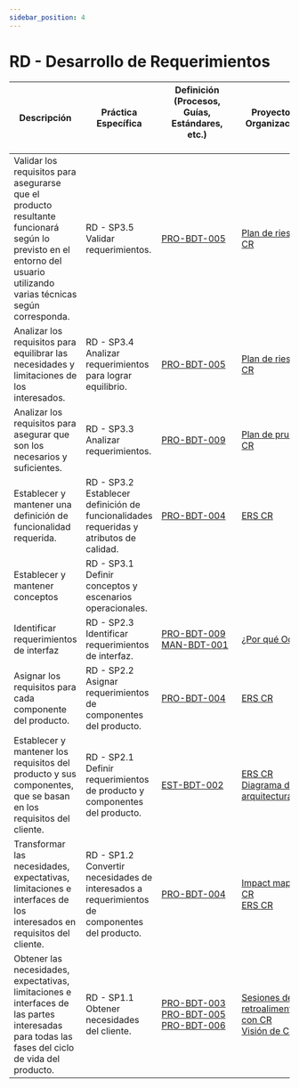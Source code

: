 ```yaml
---
sidebar_position: 4
---
```


# RD - Desarrollo de Requerimientos

| Descripción                                                             | Práctica Específica                                                                           | Definición (Procesos, Guías, Estándares, etc.) 　　　　　　　　 | Proyecto CR Organizacional | Proyecto Zeitgeist | Proyecto Departamental |
| ----------------------------------------------------------------------- | --------------------------------------------------------------------------------------------- | ---------------------------------------------- | -------------------------- | ------------------ | ---------------------- |
|Validar los requisitos para asegurarse que el producto resultante funcionará según lo previsto en el entorno del usuario utilizando varias técnicas según corresponda.| RD - SP3.5 Validar requerimientos.                                                            |[PRO-BDT-005](https://black-dot-2024.github.io/docs/procesos/pro-bdt-005)|[Plan de riesgos CR](https://docs.google.com/spreadsheets/d/1qlkNWrnsY4GdnN6vlMMmOpeQMdMY4EydTHZ9DmPvUGE/edit#gid=165537897)|[Plan de riesgos ZG](https://docs.google.com/spreadsheets/d/1qlkNWrnsY4GdnN6vlMMmOpeQMdMY4EydTHZ9DmPvUGE/edit#gid=1358524966)<br/>[Wireframes](https://www.figma.com/file/sOKG9BQ6EZwphwdqBi5gJY/Zeitgeist?type=design&node-id=2%3A9&mode=design&t=hEHMRpmOBep0wfrK-1)|[Plan de riesgos departamental](https://docs.google.com/spreadsheets/d/1qlkNWrnsY4GdnN6vlMMmOpeQMdMY4EydTHZ9DmPvUGE/edit#gid=1756945596)|
|Analizar los requisitos para equilibrar las necesidades y limitaciones de los interesados.| RD - SP3.4 Analizar requerimientos para lograr equilibrio.                                    |[PRO-BDT-005](https://black-dot-2024.github.io/docs/procesos/pro-bdt-005)|[Plan de riesgos CR](https://docs.google.com/spreadsheets/d/1qlkNWrnsY4GdnN6vlMMmOpeQMdMY4EydTHZ9DmPvUGE/edit#gid=165537897)|[Plan de riesgos ZG](https://docs.google.com/spreadsheets/d/1qlkNWrnsY4GdnN6vlMMmOpeQMdMY4EydTHZ9DmPvUGE/edit#gid=1358524966)|[Plan de riesgos departamental](https://docs.google.com/spreadsheets/d/1qlkNWrnsY4GdnN6vlMMmOpeQMdMY4EydTHZ9DmPvUGE/edit#gid=1756945596)|
|Analizar los requisitos para asegurar que son los necesarios y suficientes.| RD - SP3.3 Analizar requerimientos.                                                           |[PRO-BDT-009](https://black-dot-2024.github.io/docs/procesos/pro-bdt-009)|[Plan de pruebas CR](https://black-dot-2024.github.io/docs/cr/cr-testplan)|[Plan de pruebas ZG](https://black-dot-2024.github.io/docs/zeitgeist/Plan%20de%20Pruebas)|                        |
|Establecer y mantener una definición de funcionalidad requerida.| RD - SP3.2 Establecer definición de funcionalidades requeridas y atributos de calidad.        |[PRO-BDT-004](https://black-dot-2024.github.io/docs/procesos/pro-bdt-004)|[ERS CR](https://docs.google.com/document/d/1hI8OAU9Ew45tZoit4cKFguI77ariTvotBL8Udo071mU/edit)|[ERS ZG](https://docs.google.com/document/d/1j7CtRqzuAebw2_GAww44feldwdizBmAH_09C2hNYo3M/edit?usp=sharing)|                        |
|Establecer y mantener conceptos| RD - SP3.1 Definir conceptos y escenarios operacionales.                                      |                                                |                            |                    |                        |
|Identificar requerimientos de interfaz | RD - SP2.3 Identificar requerimientos de interfaz.                                            |[PRO-BDT-009](https://black-dot-2024.github.io/docs/procesos/pro-bdt-009)<br/>[MAN-BDT-001](https://black-dot-2024.github.io/docs/manuales/man-bdt-001)|[¿Por qué Odoo?](https://drive.google.com/file/d/1UJTNFU82eC6eogUn1Dpk45n82mj3nUmo/view?usp=sharing)                            |[Wireframes ZG](https://www.figma.com/file/sOKG9BQ6EZwphwdqBi5gJY/Zeitgeist?type=design&node-id=2%3A9&mode=design&t=hEHMRpmOBep0wfrK-1)||
|Asignar los requisitos para cada componente del producto.| RD - SP2.2 Asignar requerimientos de componentes del producto.                                |[PRO-BDT-004](https://black-dot-2024.github.io/docs/procesos/pro-bdt-004)|[ERS CR](https://docs.google.com/document/d/1hI8OAU9Ew45tZoit4cKFguI77ariTvotBL8Udo071mU/edit)|[ERS ZG](https://docs.google.com/document/d/1j7CtRqzuAebw2_GAww44feldwdizBmAH_09C2hNYo3M/edit?usp=sharing)|                        |
|Establecer y mantener los requisitos del producto y sus componentes, que se basan en los requisitos del cliente.| RD - SP2.1 Definir requerimientos de producto y componentes del producto.                     |[EST-BDT-002](https://black-dot-2024.github.io/docs/estandares/est-bdt-002)|[ERS CR](https://docs.google.com/document/d/1hI8OAU9Ew45tZoit4cKFguI77ariTvotBL8Udo071mU/edit)<br/>[Diagrama de arquitectura CR](https://black-dot-2024.github.io/docs/cr/arquitectura)|[ERS ZG](https://docs.google.com/document/d/1j7CtRqzuAebw2_GAww44feldwdizBmAH_09C2hNYo3M/edit?usp=sharing)<br/>[Diagrama de arquitectura ZG](https://black-dot-2024.github.io/docs/zeitgeist/arquitectura)|                        |
|Transformar las necesidades, expectativas, limitaciones e interfaces de los interesados en requisitos del cliente.| RD - SP1.2 Convertir necesidades de interesados a requerimientos de componentes del producto. |[PRO-BDT-004](https://black-dot-2024.github.io/docs/procesos/pro-bdt-004)|[Impact mapping CR](https://black-dot-2024.github.io/docs/cr/impact-mapping-cr)<br/>[ERS CR](https://docs.google.com/document/d/1hI8OAU9Ew45tZoit4cKFguI77ariTvotBL8Udo071mU/edit)|[Impact mapping ZG](https://black-dot-2024.github.io/docs/zeitgeist/imapactMappingZG)<br/>[ERS ZG](https://docs.google.com/document/d/1j7CtRqzuAebw2_GAww44feldwdizBmAH_09C2hNYo3M/edit?usp=sharing)|                        |
|Obtener las necesidades, expectativas, limitaciones e interfaces de las partes interesadas para todas las fases del ciclo de vida del producto.| RD - SP1.1 Obtener necesidades del cliente.                                                   |[PRO-BDT-003](https://black-dot-2024.github.io/docs/procesos/pro-bdt-003)<br/>[PRO-BDT-005](https://black-dot-2024.github.io/docs/procesos/pro-bdt-005)<br/>[PRO-BDT-006](https://black-dot-2024.github.io/docs/procesos/pro-bdt-006)|[Sesiones de retroalimentacion con CR](https://drive.google.com/drive/u/5/folders/1gv5_zidXnM15HaQDDeyGlwpxfheNAExN)<br/>[Visión de CR](https://black-dot-2024.github.io/docs/cr/vision-proyecto-cr)|[Sesiones de retroalimentacion con ZG](https://drive.google.com/drive/folders/13pXZrsYQYehN8SM_9q8-kKZ4z5pVZ-G5?usp=sharing)<br/>[Visión de ZG](https://black-dot-2024.github.io/docs/zeitgeist/vision-proyecto-ZG)|                        |
